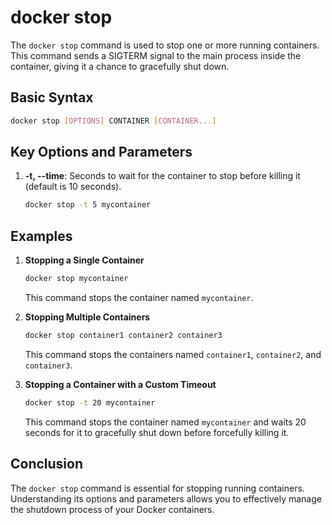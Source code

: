# docker stop

The `docker stop` command is used to stop one or more running containers. This command sends a SIGTERM signal to the main process inside the container, giving it a chance to gracefully shut down.

## Basic Syntax
```sh
docker stop [OPTIONS] CONTAINER [CONTAINER...]
```

## Key Options and Parameters

1. **-t, --time**: Seconds to wait for the container to stop before killing it (default is 10 seconds).
   ```sh
   docker stop -t 5 mycontainer
   ```

## Examples

1. **Stopping a Single Container**
   ```sh
   docker stop mycontainer
   ```
   This command stops the container named `mycontainer`.

2. **Stopping Multiple Containers**
   ```sh
   docker stop container1 container2 container3
   ```
   This command stops the containers named `container1`, `container2`, and `container3`.

3. **Stopping a Container with a Custom Timeout**
   ```sh
   docker stop -t 20 mycontainer
   ```
   This command stops the container named `mycontainer` and waits 20 seconds for it to gracefully shut down before forcefully killing it.

## Conclusion
The `docker stop` command is essential for stopping running containers. Understanding its options and parameters allows you to effectively manage the shutdown process of your Docker containers.